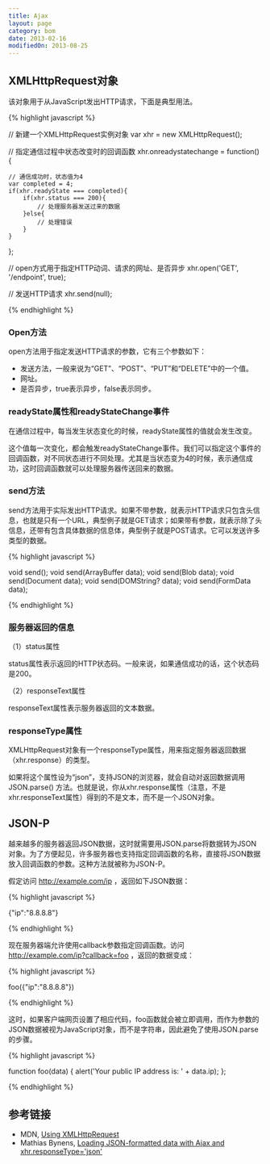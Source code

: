 ```yaml
---
title: Ajax
layout: page
category: bom
date: 2013-02-16
modifiedOn: 2013-08-25
---
```


## XMLHttpRequest对象

该对象用于从JavaScript发出HTTP请求，下面是典型用法。

{% highlight javascript %}

// 新建一个XMLHttpRequest实例对象
var xhr = new XMLHttpRequest();

// 指定通信过程中状态改变时的回调函数
xhr.onreadystatechange = function(){

	// 通信成功时，状态值为4
    var completed = 4;
    if(xhr.readyState === completed){
        if(xhr.status === 200){
            // 处理服务器发送过来的数据
        }else{
            // 处理错误
        }
    }
};

// open方式用于指定HTTP动词、请求的网址、是否异步
xhr.open('GET', '/endpoint', true);

// 发送HTTP请求
xhr.send(null);

{% endhighlight %}

### Open方法

open方法用于指定发送HTTP请求的参数，它有三个参数如下：
- 发送方法，一般来说为“GET”、“POST”、“PUT”和“DELETE”中的一个值。
- 网址。
- 是否异步，true表示异步，false表示同步。

### readyState属性和readyStateChange事件

在通信过程中，每当发生状态变化的时候，readyState属性的值就会发生改变。

这个值每一次变化，都会触发readyStateChange事件。我们可以指定这个事件的回调函数，对不同状态进行不同处理。尤其是当状态变为4的时候，表示通信成功，这时回调函数就可以处理服务器传送回来的数据。

### send方法

send方法用于实际发出HTTP请求。如果不带参数，就表示HTTP请求只包含头信息，也就是只有一个URL，典型例子就是GET请求；如果带有参数，就表示除了头信息，还带有包含具体数据的信息体，典型例子就是POST请求。它可以发送许多类型的数据。

{% highlight javascript %}

void send();
void send(ArrayBuffer data);
void send(Blob data);
void send(Document data);
void send(DOMString? data);
void send(FormData data);

{% endhighlight %}

### 服务器返回的信息

（1）status属性

status属性表示返回的HTTP状态码。一般来说，如果通信成功的话，这个状态码是200。

（2）responseText属性

responseText属性表示服务器返回的文本数据。

### responseType属性

XMLHttpRequest对象有一个responseType属性，用来指定服务器返回数据（xhr.response）的类型。

如果将这个属性设为“json”，支持JSON的浏览器，就会自动对返回数据调用JSON.parse() 方法。也就是说，你从xhr.response属性（注意，不是xhr.responseText属性）得到的不是文本，而不是一个JSON对象。

## JSON-P

越来越多的服务器返回JSON数据，这时就需要用JSON.parse将数据转为JSON对象。为了方便起见，许多服务器也支持指定回调函数的名称，直接将JSON数据放入回调函数的参数。这种方法就被称为JSON-P。

假定访问 http://example.com/ip ，返回如下JSON数据：

{% highlight javascript %}

{"ip":"8.8.8.8"}

{% endhighlight %}

现在服务器端允许使用callback参数指定回调函数。访问 http://example.com/ip?callback=foo ，返回的数据变成：

{% highlight javascript %}

foo({"ip":"8.8.8.8"})

{% endhighlight %}

这时，如果客户端网页设置了相应代码，foo函数就会被立即调用，而作为参数的JSON数据被视为JavaScript对象，而不是字符串，因此避免了使用JSON.parse的步骤。

{% highlight javascript %}

function foo(data) {
    alert('Your public IP address is: ' + data.ip);
};

{% endhighlight %}

## 参考链接

- MDN, [Using XMLHttpRequest](https://developer.mozilla.org/en-US/docs/DOM/XMLHttpRequest/Using_XMLHttpRequest)
- Mathias Bynens, [Loading JSON-formatted data with Ajax and xhr.responseType='json'](http://mathiasbynens.be/notes/xhr-responsetype-json)
